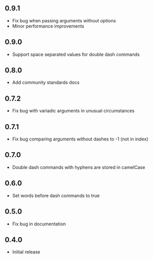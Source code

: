 ## 0.9.1
- Fix bug when passing arguments without options
- Minor performance improvements

## 0.9.0
- Support space separated values for double dash commands

## 0.8.0
- Add community standards docs

## 0.7.2
- Fix bug with variadic arguments in unusual circumstances

## 0.7.1
- Fix bug comparing arguments without dashes to -1 (not in index)

## 0.7.0
- Double dash commands with hyphens are stored in camelCase

## 0.6.0
- Set words before dash commands to true

## 0.5.0
- Fix bug in documentation

## 0.4.0
- Initial release
